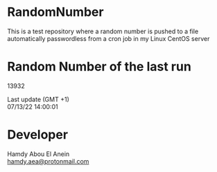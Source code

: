 # RandomNumber    
This is a test repository where a random number is pushed to a file automatically passwordless from a cron job in my Linux CentOS server    
# Random Number of the last run   
13932
      
Last update (GMT +1)    
07/13/22 14:00:01
# Developer    
Hamdy Abou El Anein   
hamdy.aea@protonmail.com
